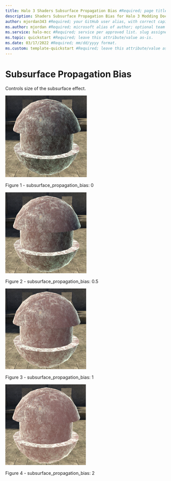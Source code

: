 ```yaml
---
title: Halo 3 Shaders Subsurface Propagation Bias #Required; page title is displayed in search results. Include the brand.
description: Shaders Subsurface Propagation Bias for Halo 3 Modding Documentation. #Required; article description that is displayed in search results. 
author: mjordan343 #Required; your GitHub user alias, with correct capitalization.
ms.author: mjordan #Required; microsoft alias of author; optional team alias.
ms.service: halo-mcc #Required; service per approved list. slug assigned by ACOM.
ms.topic: quickstart #Required; leave this attribute/value as-is.
ms.date: 03/17/2022 #Required; mm/dd/yyyy format.
ms.custom: template-quickstart #Required; leave this attribute/value as-is.
---
```


# Subsurface Propagation Bias

Controls size of the subsurface effect.

![An object that has a subsurface propagation bias set to a value of zero.](./media/H3_Shaders_SubSurProp0.png)

Figure 1 - subsurface_propagation_bias: 0

![An object that has a subsurface propagation bias set to a value of zero point five.](./media/H3_Shaders_SubSurProp05.png)

Figure 2 - subsurface_propagation_bias: 0.5

![An object that has a subsurface propagation bias set to a value of one.](./media/H3_Shaders_SubSurProp1.png)

Figure 3 - subsurface_propagation_bias: 1

![An object that has a subsurface propagation bias set to a value of two.](./media/H3_Shaders_SubSurProp2.png)

Figure 4 - subsurface_propagation_bias: 2
